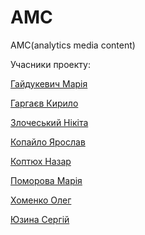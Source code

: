 # AMC
AMC(analytics media content)

Учасники проекту:

[Гайдукевич Марія](https://github.com/matyyaa)

[Гаргаєв Кирило](https://github.com/KirillGargaiev)

[Злочеський Нікіта](https://github.com/NoWhaler)

[Копайло Ярослав](https://github.com/Yarl745)

[Коптюх Назар](https://github.com/GrossmasterGod)

[Поморова Марія](https://github.com/masha-pmrv)

[Хоменко Олег](https://github.com/Oleh-Khomenko)

[Юзина Сергій](https://github.com/Brimingthon)

